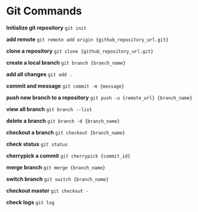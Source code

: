 # Git Commands

**Initialize git repository** `git init`

**add remote** `git remote add origin {github_repository_url.git}`

**clone a repository** `git clone {github_repository_url.git}`

**create a local branch** `git branch {branch_name}`

**add all changes** `git add .`

**commit and message** `git commit -m {message}`

**push new branch to a repository**
`git push -u {remote_url} {branch_name}`

**view all branch** `git branch --list`

**delete a branch** `git branch -d {branch_name}`

**checkout a branch** `git checkout {branch_name}`

**check status** `git status`

**cherrypick a commit** `git cherrypick {commit_id}`

**merge branch** `git merge {branch_name}`

**switch branch** `git switch {branch_name}`

**checkout master** `git checkout -`

**check logs** `git log`
